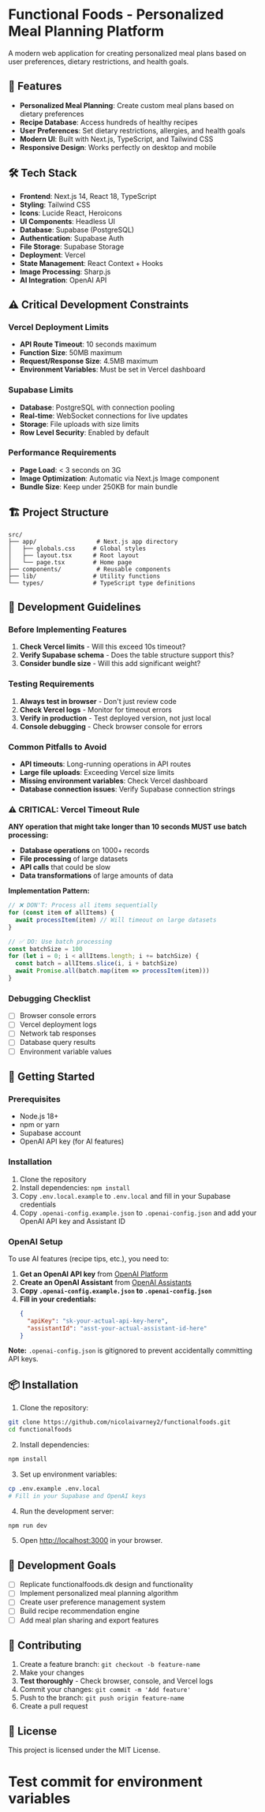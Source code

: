# Functional Foods - Personalized Meal Planning Platform

A modern web application for creating personalized meal plans based on user preferences, dietary restrictions, and health goals.

## 🚀 Features

- **Personalized Meal Planning**: Create custom meal plans based on dietary preferences
- **Recipe Database**: Access hundreds of healthy recipes
- **User Preferences**: Set dietary restrictions, allergies, and health goals
- **Modern UI**: Built with Next.js, TypeScript, and Tailwind CSS
- **Responsive Design**: Works perfectly on desktop and mobile

## 🛠️ Tech Stack

- **Frontend**: Next.js 14, React 18, TypeScript
- **Styling**: Tailwind CSS
- **Icons**: Lucide React, Heroicons
- **UI Components**: Headless UI
- **Database**: Supabase (PostgreSQL)
- **Authentication**: Supabase Auth
- **File Storage**: Supabase Storage
- **Deployment**: Vercel
- **State Management**: React Context + Hooks
- **Image Processing**: Sharp.js
- **AI Integration**: OpenAI API

## ⚠️ Critical Development Constraints

### Vercel Deployment Limits
- **API Route Timeout**: 10 seconds maximum
- **Function Size**: 50MB maximum
- **Request/Response Size**: 4.5MB maximum
- **Environment Variables**: Must be set in Vercel dashboard

### Supabase Limits
- **Database**: PostgreSQL with connection pooling
- **Real-time**: WebSocket connections for live updates
- **Storage**: File uploads with size limits
- **Row Level Security**: Enabled by default

### Performance Requirements
- **Page Load**: < 3 seconds on 3G
- **Image Optimization**: Automatic via Next.js Image component
- **Bundle Size**: Keep under 250KB for main bundle

## 🏗️ Project Structure

```
src/
├── app/                 # Next.js app directory
│   ├── globals.css     # Global styles
│   ├── layout.tsx      # Root layout
│   └── page.tsx        # Home page
├── components/          # Reusable components
├── lib/                # Utility functions
└── types/              # TypeScript type definitions
```

## 🚨 Development Guidelines

### Before Implementing Features
1. **Check Vercel limits** - Will this exceed 10s timeout?
2. **Verify Supabase schema** - Does the table structure support this?
3. **Consider bundle size** - Will this add significant weight?

### Testing Requirements
1. **Always test in browser** - Don't just review code
2. **Check Vercel logs** - Monitor for timeout errors
3. **Verify in production** - Test deployed version, not just local
4. **Console debugging** - Check browser console for errors

### Common Pitfalls to Avoid
- **API timeouts**: Long-running operations in API routes
- **Large file uploads**: Exceeding Vercel size limits
- **Missing environment variables**: Check Vercel dashboard
- **Database connection issues**: Verify Supabase connection strings

### ⚠️ CRITICAL: Vercel Timeout Rule
**ANY operation that might take longer than 10 seconds MUST use batch processing:**
- **Database operations** on 1000+ records
- **File processing** of large datasets
- **API calls** that could be slow
- **Data transformations** of large amounts of data

**Implementation Pattern:**
```typescript
// ❌ DON'T: Process all items sequentially
for (const item of allItems) {
  await processItem(item) // Will timeout on large datasets
}

// ✅ DO: Use batch processing
const batchSize = 100
for (let i = 0; i < allItems.length; i += batchSize) {
  const batch = allItems.slice(i, i + batchSize)
  await Promise.all(batch.map(item => processItem(item)))
}
```

### Debugging Checklist
- [ ] Browser console errors
- [ ] Vercel deployment logs
- [ ] Network tab responses
- [ ] Database query results
- [ ] Environment variable values

## 🚀 Getting Started

### Prerequisites
- Node.js 18+ 
- npm or yarn
- Supabase account
- OpenAI API key (for AI features)

### Installation
1. Clone the repository
2. Install dependencies: `npm install`
3. Copy `.env.local.example` to `.env.local` and fill in your Supabase credentials
4. Copy `.openai-config.example.json` to `.openai-config.json` and add your OpenAI API key and Assistant ID

### OpenAI Setup
To use AI features (recipe tips, etc.), you need to:

1. **Get an OpenAI API key** from [OpenAI Platform](https://platform.openai.com/api-keys)
2. **Create an OpenAI Assistant** from [OpenAI Assistants](https://platform.openai.com/assistants)
3. **Copy `.openai-config.example.json` to `.openai-config.json`**
4. **Fill in your credentials:**
   ```json
   {
     "apiKey": "sk-your-actual-api-key-here",
     "assistantId": "asst-your-actual-assistant-id-here"
   }
   ```

**Note:** `.openai-config.json` is gitignored to prevent accidentally committing API keys.

## 📦 Installation

1. Clone the repository:
```bash
git clone https://github.com/nicolaivarney2/functionalfoods.git
cd functionalfoods
```

2. Install dependencies:
```bash
npm install
```

3. Set up environment variables:
```bash
cp .env.example .env.local
# Fill in your Supabase and OpenAI keys
```

4. Run the development server:
```bash
npm run dev
```

5. Open [http://localhost:3000](http://localhost:3000) in your browser.

## 🎯 Development Goals

- [ ] Replicate functionalfoods.dk design and functionality
- [ ] Implement personalized meal planning algorithm
- [ ] Create user preference management system
- [ ] Build recipe recommendation engine
- [ ] Add meal plan sharing and export features

## 🤝 Contributing

1. Create a feature branch: `git checkout -b feature-name`
2. Make your changes
3. **Test thoroughly** - Check browser, console, and Vercel logs
4. Commit your changes: `git commit -m 'Add feature'`
5. Push to the branch: `git push origin feature-name`
6. Create a pull request

## 📄 License

This project is licensed under the MIT License.
# Test commit for environment variables
